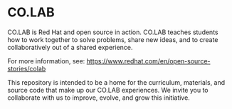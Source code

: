 # CO.LAB

CO.LAB is Red Hat and open source in action. 
CO.LAB teaches students how to work together to solve problems, share new ideas, and to create collaboratively out of a shared experience.

For more information, see:
https://www.redhat.com/en/open-source-stories/colab

This repository is intended to be a home for the curriculum, materials, and source code that make up our CO.LAB experiences. We invite you to collaborate with us to improve, evolve, and grow this initiative.
